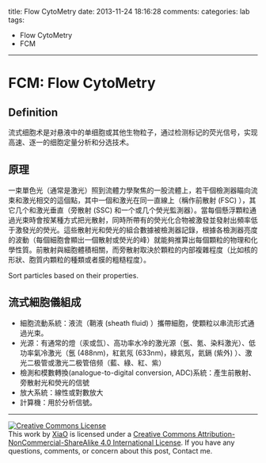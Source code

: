 title: Flow CytoMetry
date: 2013-11-24 18:16:28
comments:
categories: lab
tags: 
  - Flow CytoMetry
  - FCM
---

# FCM: Flow CytoMetry

## Definition

流式细胞术是对悬液中的单细胞或其他生物粒子，通过检测标记的荧光信号，实现高速、逐一的细胞定量分析和分选技术。

## 原理

一束單色光（通常是激光）照到流體力學聚焦的一股流體上，若干個檢測器瞄向流束和激光相交的這個點，其中一個和激光在同一直線上（稱作前散射 (FSC) ），其它几个和激光垂直（旁散射 (SSC) 和一个或几个熒光監測器）。當每個懸浮顆粒通過光束時會按某種方式把光散射，同時所帶有的熒光化合物被激發並發射出頻率低于激發光的熒光。這些散射光和熒光的組合數據被檢測器記錄，根據各檢測器亮度的波動（每個細胞會顯出一個散射或熒光的峰）就能夠推算出每個顆粒的物理和化學性質。前散射與細胞體積相關，而旁散射取決於顆粒的内部複雜程度（比如核的形狀、胞質内顆粒的種類或者膜的粗糙程度）。
<!--more-->
Sort particles based on their properties.

## 流式細胞儀組成

* 細胞流動系統：液流（鞘液 (sheath fluid) ）攜帶細胞，使顆粒以串流形式通過光束。
* 光源：有通常的燈（汞或氙）、高功率水冷的激光源（氬、氪、染料激光）、低功率氣冷激光（氬 (488nm)，紅氦氖 (633nm)，綠氦氖，氦鎘 (紫外) ）、激光二极管或激光二极管倍频（藍、綠、紅、紫）
* 檢測和模數轉換(analogue-to-digital conversion, ADC)系統：產生前散射、旁散射光和熒光的信號
* 放大系統：線性或對數放大
* 計算機：用於分析信號。

---
<a rel="license" href="http://creativecommons.org/licenses/by-nc-sa/4.0/"><img alt="Creative Commons License" style="border-width:0; border-radius: 0px !important; display: block; margin-left: auto; margin-right: auto" src="/img/by-nc-sa.svg" /></a>This work by <a xmlns:cc="http://creativecommons.org/ns#" href="mailto:navyshaw@yaoo.com" property="cc:attributionName" rel="cc:attributionURL">XiaO</a> is licensed under a <a rel="license" href="http://creativecommons.org/licenses/by-nc-sa/4.0/">Creative Commons Attribution-NonCommercial-ShareAlike 4.0 International License</a>. If you have any questions, comments, or concern about this post, Contact me.